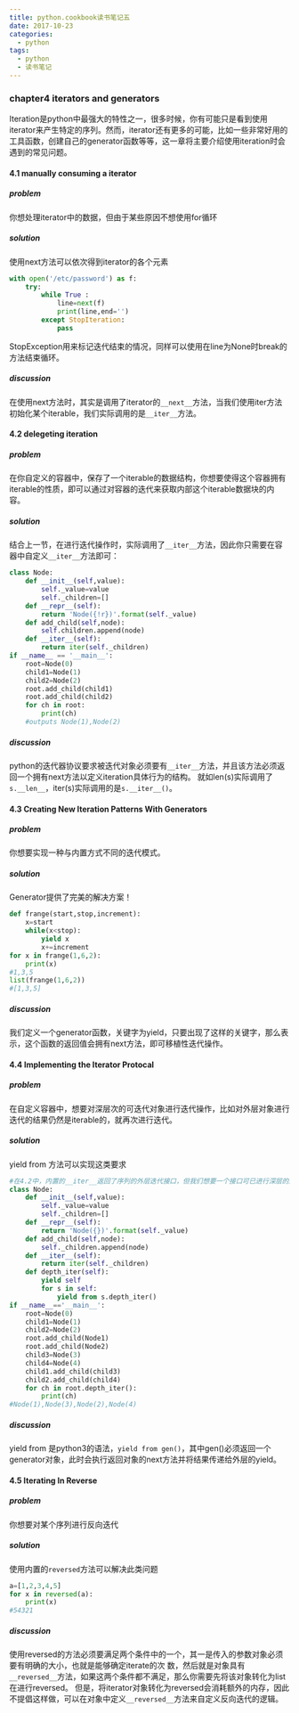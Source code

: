 ```yaml
---
title: python.cookbook读书笔记五
date: 2017-10-23
categories: 
  - python
tags: 
  - python
  - 读书笔记
---
```

### chapter4 iterators and generators
Iteration是python中最强大的特性之一，很多时候，你有可能只是看到使用iterator来产生特定的序列。然而，iterator还有更多的可能，比如一些非常好用的工具函数，创建自己的generator函数等等，这一章将主要介绍使用iteration时会遇到的常见问题。
<!-- more -->

#### 4.1 manually consuming a iterator

##### problem
你想处理iterator中的数据，但由于某些原因不想使用for循环
##### solution
使用next方法可以依次得到iterator的各个元素
```python
with open('/etc/password') as f:
    try:
        while True :
            line=next(f)
            print(line,end='')
        except StopIteration:
            pass
```
StopException用来标记迭代结束的情况，同样可以使用在line为None时break的方法结束循环。

##### discussion
在使用next方法时，其实是调用了iterator的`__next__`方法，当我们使用iter方法初始化某个iterable，我们实际调用的是`__iter__`方法。

#### 4.2 delegeting iteration

##### problem
在你自定义的容器中，保存了一个iterable的数据结构，你想要使得这个容器拥有iterable的性质，即可以通过对容器的迭代来获取内部这个iterable数据块的内容。
##### solution
结合上一节，在进行迭代操作时，实际调用了`__iter__`方法，因此你只需要在容器中自定义`__iter__`方法即可：
```python
class Node:
    def __init__(self,value):
        self._value=value
        self._children=[]
    def __repr__(self):
        return 'Node({!r})'.format(self._value)
    def add_child(self,node):
        self.children.append(node)
    def __iter__(self):
        return iter(self._children)
if __name__ == '__main__':
    root=Node(0)
    child1=Node(1)
    child2=Node(2)
    root.add_child(child1)
    root.add_child(child2)
    for ch in root:
        print(ch)
    #outputs Node(1),Node(2)
```
##### discussion
python的迭代器协议要求被迭代对象必须要有`__iter__`方法，并且该方法必须返回一个拥有next方法以定义iteration具体行为的结构。
就如len(s)实际调用了`s.__len__`，iter(s)实际调用的是`s.__iter__()`。

#### 4.3 Creating New Iteration Patterns With Generators
##### problem
你想要实现一种与内置方式不同的迭代模式。
##### solution
Generator提供了完美的解决方案！
```python
def frange(start,stop,increment):
    x=start
    while(x<stop):
        yield x
        x+=increment
for x in frange(1,6,2):
    print(x)
#1,3,5
list(frange(1,6,2))
#[1,3,5]
```
##### discussion
我们定义一个generator函数，关键字为yield，只要出现了这样的关键字，那么表示，这个函数的返回值会拥有next方法，即可移植性迭代操作。

#### 4.4 Implementing the Iterator Protocal
##### problem
在自定义容器中，想要对深层次的可迭代对象进行迭代操作，比如对外层对象进行迭代的结果仍然是iterable的，就再次进行迭代。
##### solution
yield from 方法可以实现这类要求
```python
#在4.2中，内置的__iter__返回了序列的外层迭代接口，但我们想要一个接口可已进行深层的迭代
class Node:
    def __init__(self,value):
        self._value=value
        self._children=[]
    def __repr__(self):
        return 'Node({})'.format(self._value)
    def add_child(self,node):
        self._children.append(node)
    def __iter__(self):
        return iter(self._children)
    def depth_iter(self):
        yield self
        for s in self:
            yield from s.depth_iter()
if __name__=='__main__':
    root=Node(0)
    child1=Node(1)
    child2=Node(2)
    root.add_child(Node1)
    root.add_child(Node2)
    child3=Node(3)
    child4=Node(4)
    child1.add_child(child3)
    child2.add_child(child4)
    for ch in root.depth_iter():
        print(ch)
#Node(1),Node(3),Node(2),Node(4)
```
##### discussion
yield from 是python3的语法，`yield from gen()`，其中gen()必须返回一个generator对象，此时会执行返回对象的next方法并将结果传递给外层的yield。

#### 4.5 Iterating In Reverse
##### problem
你想要对某个序列进行反向迭代
##### solution
使用内置的`reversed`方法可以解决此类问题
```python
a=[1,2,3,4,5]
for x in reversed(a):
    print(x)
#54321
```
##### discussion
使用reversed的方法必须要满足两个条件中的一个，其一是传入的参数对象必须要有明确的大小，也就是能够确定iterate的次
数，然后就是对象具有`__reversed__`方法，如果这两个条件都不满足，那么你需要先将该对象转化为list在进行reversed。
但是，将iterator对象转化为reversed会消耗额外的内存，因此不提倡这样做，可以在对象中定义`__reversed__`方法来自定义反向迭代的逻辑。




